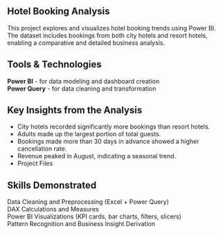 ## Hotel Booking Analysis
This project explores and visualizes hotel booking trends using Power BI. The dataset includes bookings from both city hotels and resort hotels, enabling a comparative and detailed business analysis.

## Tools & Technologies
**Power BI** - for data modeling and dashboard creation  
**Power Query** - for data cleaning and transformation

## Key Insights from the Analysis
- City hotels recorded significantly more bookings than resort hotels.
- Adults made up the largest portion of total guests.
- Bookings made more than 30 days in advance showed a higher cancellation rate.
- Revenue peaked in August, indicating a seasonal trend.
- Project Files



## Skills Demonstrated
Data Cleaning and Preprocessing (Excel + Power Query)  
DAX Calculations and Measures  
Power BI Visualizations (KPI cards, bar charts, filters, slicers)  
Pattern Recognition and Business Insight Derivation

